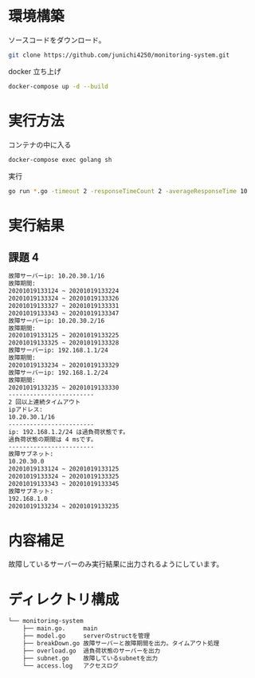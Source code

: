 # 環境構築

ソースコードをダウンロード。

```bash
git clone https://github.com/junichi4250/monitoring-system.git
```

docker 立ち上げ

```bash
docker-compose up -d --build
```

# 実行方法

コンテナの中に入る

```bash
docker-compose exec golang sh
```

実行

```bash
go run *.go -timeout 2 -responseTimeCount 2 -averageResponseTime 10
```

# 実行結果

## 課題 4

```bash
故障サーバーip: 10.20.30.1/16
故障期間:
20201019133124 ~ 20201019133224
20201019133324 ~ 20201019133326
20201019133327 ~ 20201019133331
20201019133343 ~ 20201019133347
故障サーバーip: 10.20.30.2/16
故障期間:
20201019133125 ~ 20201019133225
20201019133325 ~ 20201019133328
故障サーバーip: 192.168.1.1/24
故障期間:
20201019133234 ~ 20201019133329
故障サーバーip: 192.168.1.2/24
故障期間:
20201019133235 ~ 20201019133330
------------------------
2 回以上連続タイムアウト
ipアドレス:
10.20.30.1/16
------------------------
ip: 192.168.1.2/24 は過負荷状態です。
過負荷状態の期間は 4 msです。
------------------------
故障サブネット:
10.20.30.0
20201019133124 ~ 20201019133125
20201019133324 ~ 20201019133325
20201019133343 ~ 20201019133345
故障サブネット:
192.168.1.0
20201019133234 ~ 20201019133235
```

# 内容補足

故障しているサーバーのみ実行結果に出力されるようにしています。

# ディレクトリ構成
```bash
└── monitoring-system
    ├── main.go.     main
    ├── model.go     serverのstructを管理
    ├── breakDown.go 故障サーバーと故障期間を出力。タイムアウト処理
    ├── overload.go  過負荷状態のサーバーを出力
    ├── subnet.go    故障しているsubnetを出力
    └── access.log   アクセスログ
```
